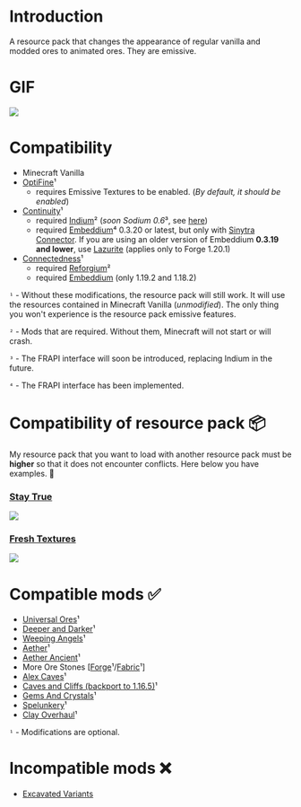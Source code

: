 # Introduction
A resource pack that changes the appearance of regular vanilla and modded ores to animated ores. They are emissive.
# GIF
![](https://github.com/raspberrygitq/Animated-Ore/blob/main/animated.gif)
# Compatibility 
- Minecraft Vanilla
- [OptiFine](https://optifine.net/downloads)¹
    - requires Emissive Textures to be enabled. (*By default, it should be enabled*)
- [Continuity](https://modrinth.com/mod/continuity)¹ 
    - required [Indium](https://modrinth.com/mod/indium)² (*soon Sodium 0.6*³, see [here](https://github.com/CaffeineMC/sodium-fabric/milestone/5))
    - required [Embeddium](https://modrinth.com/mod/embeddium)⁴ 0.3.20 or latest, but only with [Sinytra Connector](https://modrinth.com/mod/connector). If you are using an older version of Embeddium **0.3.19 and lower**, use [Lazurite](https://www.curseforge.com/minecraft/mc-mods/lazurite) (applies only to Forge 1.20.1)
- [Connectedness](https://modrinth.com/mod/connectedness)¹ 
    - required [Reforgium](https://modrinth.com/mod/reforgium)²
    - required [Embeddium](https://modrinth.com/mod/embeddium) (only 1.19.2 and 1.18.2)

`¹` - Without these modifications, the resource pack will still work. It will use the resources contained in Minecraft Vanilla (*unmodified*). The only thing you won't experience is the resource pack emissive features.

`²` - Mods that are required. Without them, Minecraft will not start or will crash.

`³` - The FRAPI interface will soon be introduced, replacing Indium in the future.

`⁴` - The FRAPI interface has been implemented.
# Compatibility of resource pack 📦
My resource pack that you want to load with another resource pack must be **higher** so that it does not encounter conflicts. Here below you have examples. 🔽

### [Stay True](https://www.curseforge.com/minecraft/texture-packs/stay-true)

![](https://i.imgur.com/AhRSIWP.png)

### [Fresh Textures](https://modrinth.com/resourcepack/fresh-textures)

![](https://i.imgur.com/LzkMrob.png)

# Compatible mods ✅
- [Universal Ores](https://modrinth.com/mod/universal_ores)¹
- [Deeper and Darker](https://modrinth.com/mod/deeperdarker)¹
- [Weeping Angels](https://modrinth.com/mod/weeping-angels)¹
- [Aether](https://modrinth.com/mod/aether)¹
- [Aether Ancient](https://modrinth.com/mod/ancient-aether)¹
- More Ore Stones [[Forge](https://www.curseforge.com/minecraft/mc-mods/mores-forge)¹/[Fabric](https://modrinth.com/mod/mores)¹]
- [Alex Caves](https://modrinth.com/mod/alexs-caves)¹
- [Caves and Cliffs (backport to 1.16.5)](https://www.curseforge.com/minecraft/mc-mods/caves-and-cliffs-backport)¹
- [Gems And Crystals](https://www.curseforge.com/minecraft/mc-mods/gems-and-crystals)¹
- [Spelunkery](https://modrinth.com/mod/spelunkery)¹
- [Clay Overhaul](https://www.curseforge.com/minecraft/mc-mods/clay-overhaul)¹

`¹` - Modifications are optional.
# Incompatible mods ❌
- [Excavated Variants](https://modrinth.com/mod/excavated_variants)
